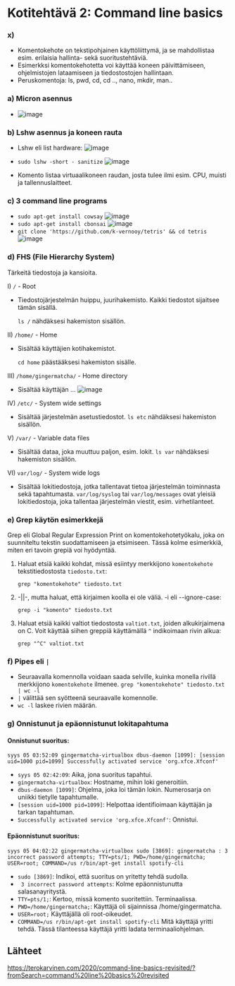 # Kotitehtävä 2: Command line basics

### x) 
* Komentokehote on tekstipohjainen käyttöliittymä, ja se mahdollistaa esim. erilaisia hallinta- sekä suoritustehtäviä.
* Esimerkksi komentokehotetta voi käyttää koneen päivittämiseen, ohjelmistojen lataamiseen ja tiedostostojen hallintaan.
* Peruskomentoja: ls, pwd, cd, cd .., nano, mkdir, man..

### a) Micron asennus
* ![image](https://github.com/16cats/h1/assets/97065659/b8cbed18-cddf-4fff-af16-98b3a83367be)

### b) Lshw asennus ja koneen rauta
* Lshw eli list hardware:
![image](https://github.com/16cats/h1/assets/97065659/4ecf4495-8c3a-4c65-b7e5-ab37bbaeb67b)

* ```sudo lshw -short - sanitize``` 
![image](https://github.com/16cats/h1/assets/97065659/ead3948e-44da-457a-9179-bc1834017307)
* Komento listaa virtuaalikoneen raudan, josta tulee ilmi esim. CPU, muisti ja tallennuslaitteet.

### c) 3 command line programs

* ```sudo apt-get install cowsay```
![image](https://github.com/16cats/h1/assets/97065659/c5c73d3e-bffe-45b5-bf10-8a1408b39367)
* ```sudo apt-get install cbonsai```
![image](https://github.com/16cats/h1/assets/97065659/4e0b7f25-cfbc-4ddc-b11b-e368c54a84b5)
* ```git clone 'https://github.com/k-vernooy/tetris' && cd tetris```
![image](https://github.com/16cats/h1/assets/97065659/867cdd96-1350-4968-9e5e-30a3dc0a1158)


### d) FHS (File Hierarchy System)
Tärkeitä tiedostoja ja kansioita.

I) `/` - Root
* Tiedostojärjestelmän huippu, juurihakemisto. Kaikki tiedostot sijaitsee tämän sisällä.
  
  ``ls /`` nähdäksesi hakemiston sisällön.

II) `/home/` - Home
* Sisältää käyttäjien kotihakemistot.
  
  ``cd home`` päästääksesi hakemiston sisälle.

III) `/home/gingermatcha/` - Home directory
* Sisältää käyttäjän ...
  ![image](https://github.com/16cats/h1/assets/97065659/21fad2cb-636f-4b24-bad7-1514fbaf1b7f)

IV) `/etc/` - System wide settings
* Sisältää järjestelmän asetustiedostot.
  ``ls etc`` nähdäksesi hakemiston sisällön.

V) `/var/` - Variable data files
* Sisältää dataa, joka muuttuu paljon, esim. lokit.
  ``ls var`` nähdäksesi hakemiston sisällön.

VI) `var/log/` - System wide logs
* Sisältää lokitiedostoja, jotka tallentavat tietoa järjestelmän toiminnasta sekä tapahtumasta.
  ``var/log/syslog`` tai ``var/log/messages`` ovat yleisiä lokitiedostoja, joka tallentaa järjestelmän viestit, esim. virhetilanteet.

### e) Grep käytön esimerkkejä
Grep eli Global Regular Expression Print on komentokehotetyökalu, joka on suunniteltu tekstin suodattamiseen ja etsimiseen. Tässä kolme esimerkkiä, miten eri tavoin grepiä voi hyödyntää.

1. Haluat etsiä kaikki kohdat, missä esiintyy merkkijono `komentokehote` tekstitiedostosta `tiedosto.txt`:
   
   ``grep "komentokehote" tiedosto.txt``

2. -||-, mutta haluat, että kirjaimen koolla ei ole väliä. -i eli --ignore-case:
   
   ``grep -i "komento" tiedosto.txt``

3. Haluat etsiä kaikki valtiot tiedostosta `valtiot.txt`, joiden alkukirjaimena on C. Voit käyttää siihen greppiä käyttämällä `^` indikoimaan rivin alkua:
   
   ``grep "^C" valtiot.txt``

### f) Pipes eli `|`
* Seuraavalla komennolla voidaan saada selville, kuinka monella rivillä merkkijono `komentokehote` ilmenee. 
``grep "komentokehote" tiedosto.txt | wc -l``
* `|` välittää sen syötteenä seuraavalle komennolle.
* `wc -l` laskee rivien määrän.

### g) Onnistunut ja epäonnistunut lokitapahtuma

#### Onnistunut suoritus:

```syys 05 03:52:09 gingermatcha-virtualbox dbus-daemon [1099]: [session uid=1000 pid=1099] Successfully activated service 'org.xfce.Xfconf'```
* `syys 05 02:42:09`: Aika, jona suoritus tapahtui.
* `gingermatcha-virtualbox`: Hostname, mihin loki generoitiin.
* `dbus-daemon [1099]`: Ohjelma, joka loi tämän lokin. Numerosarja on uniikki tietylle tapahtumalle.
* `[session uid=1000 pid=1099]`: Helpottaa identifioimaan käyttäjän ja tarkan tapahtuman.
* `Successfully activated service 'org.xfce.Xfconf'`: Onnistui.

#### Epäonnistunut suoritus:
```syys 05 04:02:22 gingermatcha-virtualbox sudo [3869]: gingermatcha : 3 incorrect password attempts; TTY=pts/1; PWD=/home/gingermatcha; USER=root; COMMAND=/us r/bin/apt-get install spotify-cli```
* `sudo [3869]`: Indikoi, että suoritus on yritetty tehdä sudolla.
* ` 3 incorrect password attempts`: Kolme epäonnistunutta salasanayritystä.
* `TTY=pts/1;`: Kertoo, missä komento suoritettiin. Terminaalissa.
* `PWD=/home/gingermatcha;`: Käyttäjä oli sijainnissa /home/gingermatcha.
* `USER=root;` Käyttäjällä oli root-oikeudet.
* `COMMAND=/us r/bin/apt-get install spotify-cli` Mitä käyttäjä yritti tehdä. Tässä tilanteessa käyttäjä yritti ladata terminaaliohjelman.


## Lähteet
https://terokarvinen.com/2020/command-line-basics-revisited/?fromSearch=command%20line%20basics%20revisited
